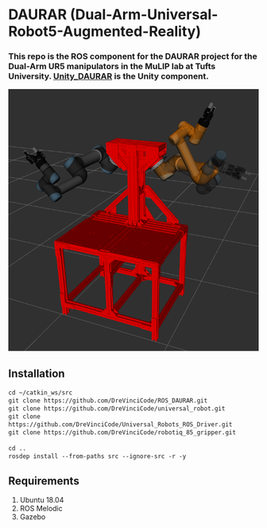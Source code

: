 # DAURAR (Dual-Arm-Universal-Robot5-Augmented-Reality)
### This repo is the ROS component for the DAURAR project for the Dual-Arm UR5 manipulators in the MuLIP lab at Tufts University. [Unity_DAURAR](https://github.com/DreVinciCode/Unity_DAURAR) is the Unity component.

![Alt text](demos/daurar.png)

## Installation 

```
cd ~/catkin_ws/src
git clone https://github.com/DreVinciCode/ROS_DAURAR.git
git clone https://github.com/DreVinciCode/universal_robot.git
git clone https://github.com/DreVinciCode/Universal_Robots_ROS_Driver.git
git clone https://github.com/DreVinciCode/robotiq_85_gripper.git 

cd ..
rosdep install --from-paths src --ignore-src -r -y

```

## Requirements
1. Ubuntu 18.04
2. ROS Melodic
3. Gazebo
